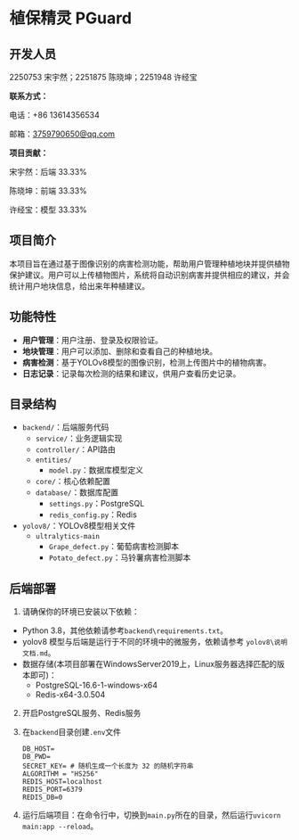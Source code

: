 # 植保精灵 PGuard

## 开发人员

2250753 宋宇然；2251875 陈晓坤；2251948 许经宝

**联系方式：**

电话：+86 13614356534

邮箱：3759790650@qq.com

**项目贡献：**

宋宇然：后端 33.33%

陈晓坤：前端 33.33%

许经宝：模型 33.33%

## 项目简介

本项目旨在通过基于图像识别的病害检测功能，帮助用户管理种植地块并提供植物保护建议。用户可以上传植物图片，系统将自动识别病害并提供相应的建议，并会统计用户地块信息，给出来年种植建议。

## 功能特性

- **用户管理**：用户注册、登录及权限验证。
- **地块管理**：用户可以添加、删除和查看自己的种植地块。
- **病害检测**：基于YOLOv8模型的图像识别，检测上传图片中的植物病害。
- **日志记录**：记录每次检测的结果和建议，供用户查看历史记录。

## 目录结构

- `backend/`：后端服务代码
  - `service/`：业务逻辑实现
  - `controller/`：API路由
  - `entities/` 
    * `model.py`：数据库模型定义
  - `core/`：核心依赖配置
  - `database/`：数据库配置
    * `settings.py`：PostgreSQL
    * `redis_config.py`：Redis
- `yolov8/`：YOLOv8模型相关文件
  * `ultralytics-main` 
    * `Grape_defect.py`：葡萄病害检测脚本
    * `Potato_defect.py`：马铃薯病害检测脚本

## 后端部署

1. 请确保你的环境已安装以下依赖：

- Python 3.8，其他依赖请参考`backend\requirements.txt`。
- yolov8 模型与后端是运行于不同的环境中的微服务，依赖请参考 `yolov8\说明文档.md`。
- 数据存储(本项目部署在WindowsServer2019上，Linux服务器选择匹配的版本即可)：
  * PostgreSQL-16.6-1-windows-x64
  * Redis-x64-3.0.504

2. 开启PostgreSQL服务、Redis服务

3. 在`backend`目录创建`.env`文件

   ```.env
   DB_HOST=
   DB_PWD=
   SECRET_KEY= # 随机生成一个长度为 32 的随机字符串
   ALGORITHM = "HS256"
   REDIS_HOST=localhost
   REDIS_PORT=6379
   REDIS_DB=0
   ```

4. 运行后端项目：在命令行中，切换到`main.py`所在的目录，然后运行`uvicorn main:app --reload`。

